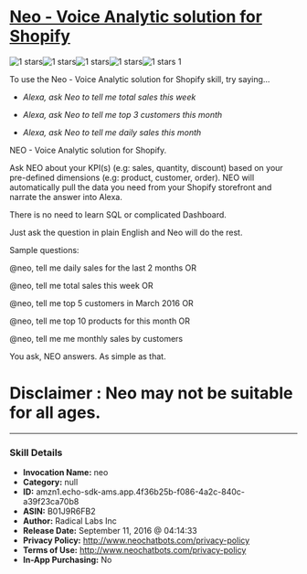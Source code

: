 # [Neo - Voice Analytic solution for Shopify](http://alexa.amazon.com/#skills/amzn1.echo-sdk-ams.app.4f36b25b-f086-4a2c-840c-a39f23ca70b8)
![1 stars](../../images/ic_star_black_18dp_1x.png)![1 stars](../../images/ic_star_border_black_18dp_1x.png)![1 stars](../../images/ic_star_border_black_18dp_1x.png)![1 stars](../../images/ic_star_border_black_18dp_1x.png)![1 stars](../../images/ic_star_border_black_18dp_1x.png) 1

To use the Neo - Voice Analytic solution for Shopify skill, try saying...

* *Alexa, ask Neo to tell me total sales this week*

* *Alexa, ask Neo to tell me top 3 customers this month*

* *Alexa, ask Neo to tell me daily sales this month*

NEO - Voice Analytic solution for Shopify.

Ask NEO about your KPI(s) (e.g: sales, quantity, discount) based on your pre-defined dimensions (e.g: product, customer, order). NEO will automatically pull the data you need from your Shopify storefront and narrate the answer into Alexa.

There is no need to learn SQL or complicated Dashboard.

Just ask the question in plain English and Neo will do the rest.

Sample questions:

@neo, tell me daily sales for the last 2 months OR

@neo, tell me total sales this week OR

@neo, tell me top 5 customers in March 2016 OR

@neo, tell me top 10 products for this month  OR

@neo, tell me me monthly sales by customers 

You ask, NEO answers. As simple as that.

# Disclaimer :  Neo may not be suitable for all ages.

***

### Skill Details

* **Invocation Name:** neo
* **Category:** null
* **ID:** amzn1.echo-sdk-ams.app.4f36b25b-f086-4a2c-840c-a39f23ca70b8
* **ASIN:** B01J9R6FB2
* **Author:** Radical Labs Inc
* **Release Date:** September 11, 2016 @ 04:14:33
* **Privacy Policy:** http://www.neochatbots.com/privacy-policy
* **Terms of Use:** http://www.neochatbots.com/privacy-policy
* **In-App Purchasing:** No
